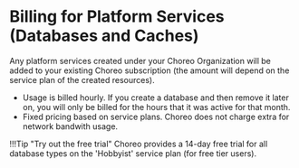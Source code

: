 # Billing for Platform Services (Databases and Caches)

Any platform services created under your Choreo Organization will be added to your existing Choreo subscription (the amount will depend on the service plan of the created resources).

- Usage is billed hourly. If you create a database and then remove it later on, you will only be billed for the hours that it was active for that month.
- Fixed pricing based on service plans. Choreo does not charge extra for network bandwith usage.


!!!Tip "Try out the free trial"
    Choreo provides a 14-day free trial for all database types on the 'Hobbyist' service plan (for free tier users).

